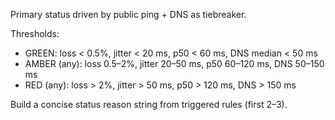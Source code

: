 Primary status driven by public ping + DNS as tiebreaker.

Thresholds:
- GREEN: loss < 0.5%, jitter < 20 ms, p50 < 60 ms, DNS median < 50 ms
- AMBER (any): loss 0.5–2%, jitter 20–50 ms, p50 60–120 ms, DNS 50–150 ms
- RED (any): loss > 2%, jitter > 50 ms, p50 > 120 ms, DNS > 150 ms

Build a concise status reason string from triggered rules (first 2–3).

